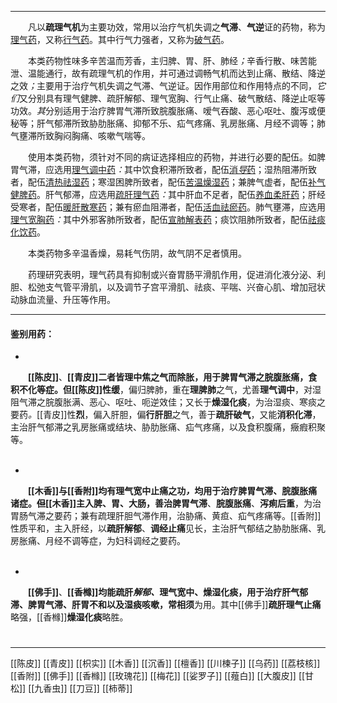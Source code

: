 ---
&emsp;&emsp;凡以**疏理气机**为主要功效，常用以治疗气机失调之**气滞**、**气逆**证的药物，称为<ins>理气药</ins>，又称<ins>行气药</ins>。其中行气力强者，又称为<ins>破气药</ins>。

&emsp;&emsp;本类药物性味多辛苦温而芳香，主归脾、胃、肝、肺经<dfn>；</dfn>辛香行散、味苦能泄、温能通行，故有疏理气机的作用，并可通过调畅气机而达到止痛、散结、降逆之效<dfn>；</dfn>主要用于治疗气机失调之气滞、气逆证。因作用部位和作用特点的不同，<dfn>它们</dfn>又分别具有理气健脾、疏肝解郁、理气宽胸、行气止痛、破气散结、降逆止呕等功效。<dfn>其</dfn>分别适用于治疗脾胃气滞所致脘腹胀痛、嗳气吞酸、恶心呕吐、腹泻或便秘等；肝气郁滞所致胁肋胀痛、抑郁不乐、疝气疼痛、乳房胀痛、月经不调等；肺气壅滞所致胸闷胸痛、咳嗽气喘等。

&emsp;&emsp;使用本类药物，须针对不同的病证选择相应的药物，并进行必要的配伍。如脾胃气滞，应选用<ins>理气调中药</ins><dfn>：</dfn>其中饮食积滞所致者，配伍<ins>消<dfn>导</dfn>药</ins>；湿热阻滞所致者，配伍<ins>清热祛湿药</ins>；寒湿困脾所致者，配伍<ins>苦温燥湿药</ins>；兼脾气虚者，配伍<ins>补气健脾药</ins>。肝气郁滞，应选用<ins>疏肝理气药</ins><dfn>：</dfn>其中肝血不足者，配伍<ins>养血柔肝药</ins>；肝经受寒者，配伍<ins>暖肝散寒药</ins>；兼有瘀血阻滞者，配伍<ins>活血祛瘀药</ins>。肺气壅滞，应选用<ins>理气宽胸药</ins><dfn>：</dfn>其中外邪客肺所致者，配伍<ins>宣肺解表药</ins>；痰饮阻肺所致者，配伍<ins>祛痰化饮药</ins>。

&emsp;&emsp;本类药物多辛温香燥，易耗气伤阴，故气阴不足者慎用。

&emsp;&emsp;药理研究表明，理气药具有抑制或兴奋胃肠平滑肌作用，促进消化液分泌、利胆、松弛支气管平滑肌，以及调节子宫平滑肌、祛痰、平喘、兴奋心肌、增加冠状动脉血流量、升压等作用。

___

#### 鉴别用药：
-
&emsp;&emsp;**[[陈皮]]**、**[[青皮]]**二者皆理中焦之气而除胀，用于脾胃气滞之脘腹胀痛，食积不化等症。但[[陈皮]]性**缓**，偏归脾肺，重在**理脾肺**之气，尤善**理气调中**，对湿阻气滞之脘腹胀满、恶心、呕吐、呃逆效佳；又长于**燥湿化痰**，为治湿痰、寒痰之要药<dfn>。</dfn>[[青皮]]性**烈**，偏入肝胆，偏**行肝胆**之气，善于**疏肝破气**，又能**消积化滞**，主治肝气郁滞之乳房胀痛或结块、胁肋胀痛、疝气疼痛，以及食积腹痛，癥瘕积聚等。<br></br>

-
&emsp;&emsp;**[[木香]]**与**[[香附]]**均有理气宽中止痛之功<dfn>，</dfn>均用于治疗脾胃气滞、脘腹胀痛诸症。~~但~~[[木香]]主入脾、胃、大肠，善治**脾胃气滞**、**脘腹胀痛**、**泻痢后重**，为治胃肠气滞之要药；兼有疏理肝胆气滞作用，治胁痛、黄疸、疝气疼痛等。[[香附]]性质平和，主入肝经，以**疏肝解郁**、**调经止痛**见长，主治肝气郁结之胁肋胀痛、乳房胀痛、月经不调等症，为妇科调经之要药。<br></br>

-
&emsp;&emsp;**[[佛手]]**、**[[香橼]]**均能疏肝<dfn>解郁、</dfn>理气宽中、燥湿化痰，用于治疗肝气郁滞、脾胃气滞、肝胃不和以及湿痰咳嗽，常**相须**为用。其中[[佛手]]**疏肝理气止痛**略强，[[香橼]]**燥湿化痰**略胜。

#
***
[[陈皮]]
[[青皮]]
[[枳实]]
[[木香]]
[[沉香]]
[[檀香]]
[[川楝子]]
[[乌药]]
[[荔枝核]]
[[香附]]
[[佛手]]
[[香橼]]
[[玫瑰花]]
[[梅花]]
[[娑罗子]]
[[薤白]]
[[大腹皮]]
[[甘松]]
[[九香虫]]
[[刀豆]]
[[柿蒂]]